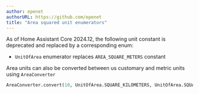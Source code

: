 ```yaml
---
author: epenet
authorURL: https://github.com/epenet
title: "Area squared unit enumerators"
---
```


As of Home Assistant Core 2024.12, the following unit constant is deprecated and replaced 
by a corresponding enum:

  - `UnitOfArea` enumerator replaces `AREA_SQUARE_METERS` constant

Area units can also be converted between us customary and metric units using `AreaConverter`

```python
AreaConverter.convert(10, UnitOfArea.SQUARE_KILOMETERS, UnitOfArea.SQUARE_MILES)
```